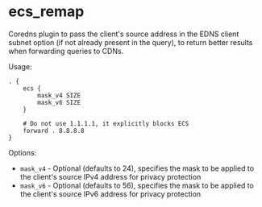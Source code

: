 # ecs_remap

Coredns plugin to pass the client's source address in the EDNS client subnet option (if not already present in the query), to return better results when forwarding queries to CDNs.

Usage:

```
. {
    ecs {
        mask_v4 SIZE
        mask_v6 SIZE
    }

    # Do not use 1.1.1.1, it explicitly blocks ECS
    forward . 8.8.8.8
}
```

Options:

* `mask_v4` - Optional (defaults to 24), specifies the mask to be applied to the client's source IPv4 address for privacy protection
* `mask_v6` - Optional (defaults to 56), specifies the mask to be applied to the client's source IPv6 address for privacy protection